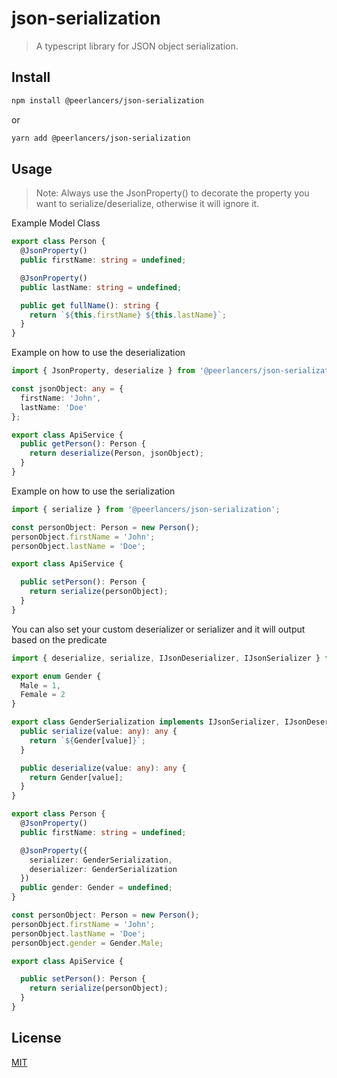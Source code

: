 # json-serialization

> A typescript library for JSON object serialization.

## Install

```bash
npm install @peerlancers/json-serialization
```

or

```bash
yarn add @peerlancers/json-serialization
```

## Usage

> Note:
> Always use the JsonProperty() to decorate the property you want to serialize/deserialize,
> otherwise it will ignore it.

Example Model Class
```typescript
export class Person {
  @JsonProperty()
  public firstName: string = undefined;

  @JsonProperty()
  public lastName: string = undefined;

  public get fullName(): string {
    return `${this.firstName} ${this.lastName}`;
  }
}
```

Example on how to use the deserialization
```typescript
import { JsonProperty, deserialize } from '@peerlancers/json-serialization';

const jsonObject: any = {
  firstName: 'John',
  lastName: 'Doe'
};

export class ApiService {
  public getPerson(): Person {
    return deserialize(Person, jsonObject);
  }
}
```

Example on how to use the serialization
```typescript
import { serialize } from '@peerlancers/json-serialization';

const personObject: Person = new Person();
personObject.firstName = 'John';
personObject.lastName = 'Doe';

export class ApiService {

  public setPerson(): Person {
    return serialize(personObject);
  }
}
```

You can also set your custom deserializer or serializer and it will output based on the predicate
```typescript
import { deserialize, serialize, IJsonDeserializer, IJsonSerializer } from '@peerlancers/json-serialization';

export enum Gender {
  Male = 1,
  Female = 2
}

export class GenderSerialization implements IJsonSerializer, IJsonDeserializer {
  public serialize(value: any): any {
    return `${Gender[value]}`;
  }

  public deserialize(value: any): any {
    return Gender[value];
  }
}

export class Person {
  @JsonProperty()
  public firstName: string = undefined;

  @JsonProperty({
    serializer: GenderSerialization,
    deserializer: GenderSerialization
  })
  public gender: Gender = undefined;
}

const personObject: Person = new Person();
personObject.firstName = 'John';
personObject.lastName = 'Doe';
personObject.gender = Gender.Male;

export class ApiService {

  public setPerson(): Person {
    return serialize(personObject);
  }
}
```

## License

[MIT](http://vjpr.mit-license.org)

[npm-image]: https://img.shields.io/npm/v/live-xxx.svg
[npm-url]: https://npmjs.org/package/live-xxx
[travis-image]: https://img.shields.io/travis/live-js/live-xxx/master.svg
[travis-url]: https://travis-ci.org/live-js/live-xxx
[coveralls-image]: https://img.shields.io/coveralls/live-js/live-xxx/master.svg
[coveralls-url]: https://coveralls.io/r/live-js/live-xxx?branch=master
